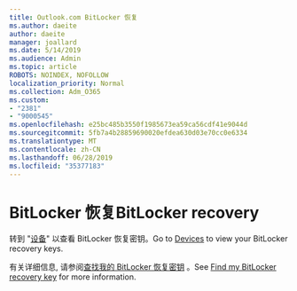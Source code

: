 ```yaml
---
title: Outlook.com BitLocker 恢复
ms.author: daeite
author: daeite
manager: joallard
ms.date: 5/14/2019
ms.audience: Admin
ms.topic: article
ROBOTS: NOINDEX, NOFOLLOW
localization_priority: Normal
ms.collection: Adm_O365
ms.custom:
- "2381"
- "9000545"
ms.openlocfilehash: e25bc485b3550f1985673ea59ca56cdf41e9044d
ms.sourcegitcommit: 5fb7a4b28859690020efdea630d03e70cc0e6334
ms.translationtype: MT
ms.contentlocale: zh-CN
ms.lasthandoff: 06/28/2019
ms.locfileid: "35377183"
---
```

# <a name="bitlocker-recovery"></a><span data-ttu-id="03c9e-102">BitLocker 恢复</span><span class="sxs-lookup"><span data-stu-id="03c9e-102">BitLocker recovery</span></span>

<span data-ttu-id="03c9e-103">转到 "[设备](https://account.microsoft.com/devices/recoverykey)" 以查看 BitLocker 恢复密钥。</span><span class="sxs-lookup"><span data-stu-id="03c9e-103">Go to [Devices](https://account.microsoft.com/devices/recoverykey) to view your BitLocker recovery keys.</span></span>

<span data-ttu-id="03c9e-104">有关详细信息, 请参阅[查找我的 BitLocker 恢复密钥](https://support.microsoft.com/help/4026181) 。</span><span class="sxs-lookup"><span data-stu-id="03c9e-104">See [Find my BitLocker recovery key](https://support.microsoft.com/help/4026181) for more information.</span></span>